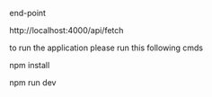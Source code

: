 end-point 

http://localhost:4000/api/fetch

to run the application please run this following cmds

npm install

npm run dev